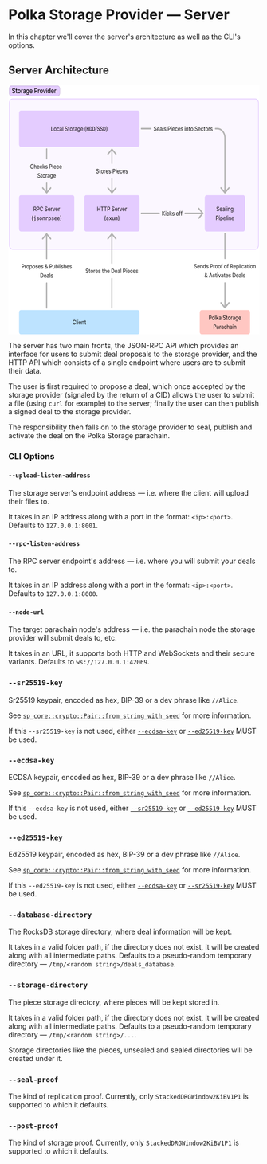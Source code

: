 # Polka Storage Provider — Server

In this chapter we'll cover the server's architecture as well as the CLI's options.

<!-- Sadly, tables will not cut it here, since the text is just too big for the table. -->

## Server Architecture

<!-- NOTE: the image gets f'd up in dark backgrounds and css isn't helping, ill need to make a new svg, for now just use a lighter mode -->

<p><img src="../images/architecture/storage-provider-server.svg" style="height: 500px; display: block; margin-left: auto; margin-right: auto;"/></p>

The server has two main fronts, the JSON-RPC API which provides an interface for users to submit deal proposals to the storage provider,
and the HTTP API which consists of a single endpoint where users are to submit their data.

The user is first required to propose a deal, which once accepted by the storage provider (signaled by the return of a CID) allows the user to submit a file
(using `curl` for example) to the server; finally the user can then publish a signed deal to the storage provider.

The responsibility then falls on to the storage provider to seal, publish and activate the deal on the Polka Storage parachain.

<!-- TODO: remove the download API from the server until we implement deal retrieval -->

### CLI Options

#### `--upload-listen-address`

The storage server's endpoint address — i.e. where the client will upload their files to.

It takes in an IP address along with a port in the format: `<ip>:<port>`.
Defaults to `127.0.0.1:8001`.

#### `--rpc-listen-address`

The RPC server endpoint's address — i.e. where you will submit your deals to.

It takes in an IP address along with a port in the format: `<ip>:<port>`.
Defaults to `127.0.0.1:8000`.

#### `--node-url`

The target parachain node's address — i.e. the parachain node the storage provider will submit deals to, etc.

It takes in an URL, it supports both HTTP and WebSockets and their secure variants.
Defaults to `ws://127.0.0.1:42069`.

### `--sr25519-key`

Sr25519 keypair, encoded as hex, BIP-39 or a dev phrase like `//Alice`.

See [`sp_core::crypto::Pair::from_string_with_seed`](https://docs.rs/sp-core/latest/sp_core/crypto/trait.Pair.html#method.from_string_with_seed) for more information.

If this `--sr25519-key` is not used, either [`--ecdsa-key`](#--ecdsa-key) or [`--ed25519-key`](#--ed25519-key) MUST be used.

### `--ecdsa-key`

ECDSA keypair, encoded as hex, BIP-39 or a dev phrase like `//Alice`.

See [`sp_core::crypto::Pair::from_string_with_seed`](https://docs.rs/sp-core/latest/sp_core/crypto/trait.Pair.html#method.from_string_with_seed) for more information.

If this `--ecdsa-key` is not used, either [`--sr25519-key`](#--sr25519-key) or [`--ed25519-key`](#--ed25519-key) MUST be used.

### `--ed25519-key`

Ed25519 keypair, encoded as hex, BIP-39 or a dev phrase like `//Alice`.

See [`sp_core::crypto::Pair::from_string_with_seed`](https://docs.rs/sp-core/latest/sp_core/crypto/trait.Pair.html#method.from_string_with_seed) for more information.

If this `--ed25519-key` is not used, either [`--ecdsa-key`](#--ecdsa-key) or [`--sr25519-key`](#--sr25519-key) MUST be used.

### `--database-directory`

The RocksDB storage directory, where deal information will be kept.

It takes in a valid folder path, if the directory does not exist, it will be created along with all intermediate paths.
Defaults to a pseudo-random temporary directory — `/tmp/<random string>/deals_database`.

### `--storage-directory`

The piece storage directory, where pieces will be kept stored in.

It takes in a valid folder path, if the directory does not exist, it will be created along with all intermediate paths.
Defaults to a pseudo-random temporary directory — `/tmp/<random string>/...`.

Storage directories like the pieces, unsealed and sealed directories will be created under it.

### `--seal-proof`

The kind of replication proof. Currently, only `StackedDRGWindow2KiBV1P1` is supported to which it defaults.

### `--post-proof`

The kind of storage proof. Currently, only `StackedDRGWindow2KiBV1P1` is supported to which it defaults.
